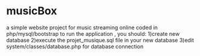 # musicBox
a simple website project for music streaming online coded in php/mysql/bootstrap
to run the application , you should:
1)create new database
2)execute the projet_musique.sql file in your new database
3)edit system/classes/database.php for database connection
